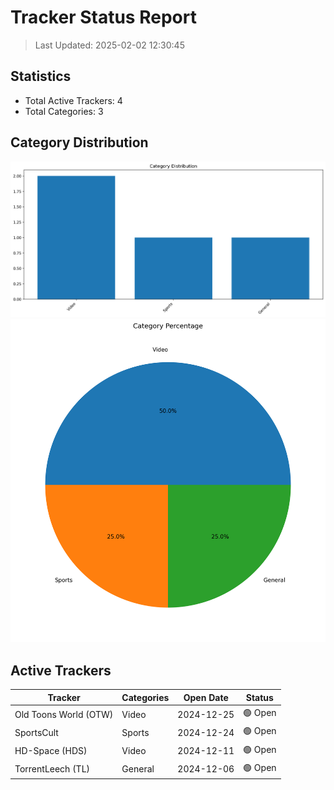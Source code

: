 # Tracker Status Report
> Last Updated: 2025-02-02 12:30:45

## Statistics
- Total Active Trackers: 4
- Total Categories: 3

## Category Distribution
![Distribution](./category_distribution.png)
![Percentage](./category_percentage.png)

## Active Trackers
| Tracker | Categories | Open Date | Status |
|---------|------------|-----------|--------|
| Old Toons World (OTW) | Video | 2024-12-25 | 🟢 Open |
| SportsCult | Sports | 2024-12-24 | 🟢 Open |
| HD-Space (HDS) | Video | 2024-12-11 | 🟢 Open |
| TorrentLeech (TL) | General | 2024-12-06 | 🟢 Open |
